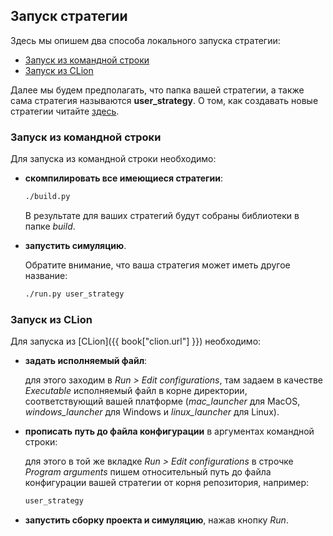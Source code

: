 ## Запуск стратегии

Здесь мы опишем два способа локального запуска стратегии:

- [Запуск из командной строки](#command_line)
- [Запуск из CLion](#clion)

Далее мы будем предполагать, что папка вашей стратегии, а также сама стратегия называются **user_strategy**.
О том, как создавать новые стратегии читайте [здесь](add_strategy.md).

### Запуск из командной строки<a id="clion"></a>

Для запуска из командной строки необходимо:

- **скомпилировать все имеющиеся стратегии**:

  ```bash
  ./build.py
  ```

  В результате для ваших стратегий будут собраны библиотеки в папке *build*.

- **запустить симуляцию**.

  Обратите внимание, что ваша стратегия может иметь другое название:

  ```bash
  ./run.py user_strategy
  ```

### Запуск из CLion<a id="clion"></a>

Для запуска из [CLion]({{ book["clion.url"] }}) необходимо:

- **задать исполняемый файл**:

  для этого заходим в *Run > Edit configurations*, там задаем в качестве *Executable* исполняемый файл в корне директории, соответствующий вашей платформе (*mac_launcher* для MacOS, *windows_launcher* для Windows и *linux_launcher* для Linux).

- **прописать путь до файла конфигурации** в аргументах командной строки:

  для этого в той же вкладке *Run > Edit configurations* в строчке *Program arguments* пишем относительный путь до файла конфигурации вашей стратегии от корня репозитория, например:

  ```bash
  user_strategy
  ```

- **запустить сборку проекта и симуляцию**, нажав кнопку *Run*.
